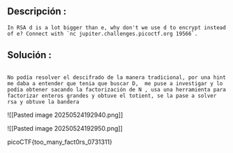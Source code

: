 ## Descripción :
	In RSA d is a lot bigger than e, why don't we use d to encrypt instead of e? Connect with `nc jupiter.challenges.picoctf.org 19566`.

## Solución :
```

No podía resolver el descifrado de la manera tradicional, por una hint me daba a entender que tenia que buscar D,  me puse a investigar y lo podía obtener sacando la factorización de N , usa una herramienta para factorizar enteros grandes y obtuve el totient, se la pase a solver rsa y obtuve la bandera 
```

![[Pasted image 20250524192940.png]]

![[Pasted image 20250524192950.png]]

picoCTF{too_many_fact0rs_0731311}